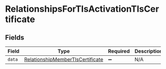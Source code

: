 # RelationshipsForTlsActivationTlsCertificate


## Fields

| Field                                                                                       | Type                                                                                        | Required                                                                                    | Description                                                                                 |
| ------------------------------------------------------------------------------------------- | ------------------------------------------------------------------------------------------- | ------------------------------------------------------------------------------------------- | ------------------------------------------------------------------------------------------- |
| `data`                                                                                      | [RelationshipMemberTlsCertificate](../../models/shared/relationshipmembertlscertificate.md) | :heavy_minus_sign:                                                                          | N/A                                                                                         |